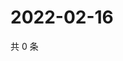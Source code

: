 # 2022-02-16

共 0 条

<!-- BEGIN WEIBO -->
<!-- 最后更新时间 Wed Feb 16 2022 22:18:34 GMT+0800 (China Standard Time) -->

<!-- END WEIBO -->
